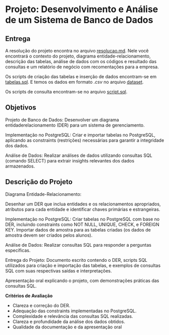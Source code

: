 # Projeto: Desenvolvimento e Análise de um Sistema de Banco de Dados 

## Entrega

A resolução do projeto encontra no arquivo [resolucao.md](https://github.com/felipeoliveirafranco/vem-ser-tech-dados/blob/main/modulo03/projeto-final/resolucao.md). Nele você encontrará o contexto do projeto, diagrama entidade-relacionamento, descrição das tabelas, análise de dados com os códigos e resultado das consultas e um relatório de negócio com recomentações para a empresa.

Os scripts de criação das tabelas e inserção de dados encontram-se em [tabelas.sql](https://github.com/felipeoliveirafranco/vem-ser-tech-dados/blob/main/modulo03/projeto-final/tabelas.sql). E temos os dados em formato *.csv* no arquivo [dataset](https://github.com/felipeoliveirafranco/vem-ser-tech-dados/tree/main/modulo03/projeto-final/dataset).

Os scripts de consulta encontram-se no arquivo [script.sql](https://github.com/felipeoliveirafranco/vem-ser-tech-dados/blob/main/modulo03/projeto-final/script.sql). 
## Objetivos

Projeto de Banco de Dados: Desenvolver um diagrama entidaderelacionamento (DER) para um sistema de gerenciamento.

Implementação no PostgreSQL: Criar e importar tabelas no PostgreSQL,
aplicando as constraints (restrições) necessárias para garantir a integridade
dos dados.

Análise de Dados: Realizar análises de dados utilizando consultas SQL
(comando SELECT) para extrair insights relevantes dos dados armazenados.

## Descrição do Projeto

Diagrama Entidade-Relacionamento:

Desenhar um DER que inclua entidades e os relacionamentos apropriados,
atributos para cada entidade e identificar chaves primárias e estrangeiras.

Implementação no PostgreSQL:
Criar tabelas no PostgreSQL com base no DER, incluindo constraints como
NOT NULL, UNIQUE, CHECK, e FOREIGN KEY.
Importar dados de amostra para as tabelas criadas (os dados de amostra
devem ser criados pelos alunos).

Análise de Dados:
Realizar consultas SQL para responder a perguntas específicas.

Entrega do Projeto:
Documento escrito contendo o DER, scripts SQL utilizados para criação e
importação das tabelas, e exemplos de consultas SQL com suas respectivas
saídas e interpretações.

Apresentação oral explicando o projeto, com demonstrações práticas das
consultas SQL.

**Critérios de Avaliação**

- Clareza e correção do DER.
- Adequação das constraints implementadas no PostgreSQL.
- Complexidade e relevância das consultas SQL realizadas.
- Clareza e profundidade da análise dos dados obtidos.
- Qualidade da documentação e da apresentação oral
